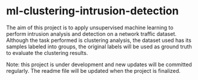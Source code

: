 # ml-clustering-intrusion-detection
The aim of this project is to apply unsupervised machine learning to perform intrusion analysis and detection on a network traffic dataset. Although the task performed is clustering analysis, the dataset used has its samples labeled into groups, the original labels will be used as ground truth to evaluate the clustering results.

Note: this project is under development and new updates will be committed regularly. The readme file will be updated when the project is finalized.
